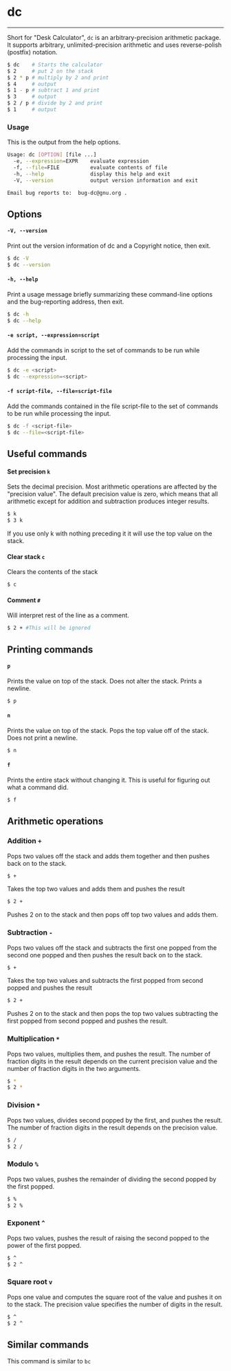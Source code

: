 ---
---

# dc
-------

Short for "Desk Calculator", `dc` is an arbitrary-precision arithmetic package.
It supports arbitrary, unlimited-precision arithmetic and uses reverse-polish (postfix) notation.

~~~ bash
$ dc    # Starts the calculator
$ 2     # put 2 on the stack
$ 2 * p # multiply by 2 and print
$ 4     # output
$ 1 - p # subtract 1 and print
$ 3     # output
$ 2 / p # divide by 2 and print
$ 1     # output
~~~

<!--more-->

### Usage
This is the output from the help options.

~~~ bash
Usage: dc [OPTION] [file ...]
  -e, --expression=EXPR    evaluate expression
  -f, --file=FILE          evaluate contents of file
  -h, --help               display this help and exit
  -V, --version            output version information and exit

Email bug reports to:  bug-dc@gnu.org .
~~~


## Options

#### `-V, --version`

Print out the version information of dc and a Copyright notice, then exit.

~~~ bash
$ dc -V
$ dc --version
~~~

#### `-h, --help`

Print a usage message briefly summarizing these command-line options and the bug-reporting address, then exit.

~~~ bash
$ dc -h
$ dc --help
~~~

#### `-e script, --expression=script`

Add the commands in script to the set of commands to be run while processing the input.

~~~ bash
$ dc -e <script>
$ dc --expression=<script>
~~~

#### `-f script-file, --file=script-file`

Add the commands contained in the file script-file to the set of commands to be run while processing the input.

~~~ bash
$ dc -f <script-file>
$ dc --file=<script-file>
~~~

## Useful commands

#### Set precision `k`

Sets the decimal precision. Most arithmetic operations are affected by the "precision value". The default precision value is zero, which means that all arithmetic except for addition and subtraction produces integer results.

~~~ bash
$ k
$ 3 k
~~~

If you use only k with nothing preceding it it will use the top value on the stack.

#### Clear stack `c`

Clears the contents of the stack

~~~ bash
$ c
~~~

#### Comment `#`

Will interpret rest of the line as a comment.

~~~ bash
$ 2 + #This will be ignored
~~~


## Printing commands

#### `p`

Prints the value on top of the stack. Does not alter the stack. Prints a newline.

~~~ bash
$ p
~~~

#### `n`

Prints the value on top of the stack. Pops the top value off of the stack. Does not print a newline.

~~~ bash
$ n
~~~

#### `f`

Prints the entire stack without changing it. This is useful for figuring out what a command did.

~~~ bash
$ f
~~~

## Arithmetic operations

### Addition `+`

Pops two values off the stack and adds them together and then pushes back on to the stack.

~~~ bash
$ +
~~~
Takes the top two values and adds them and pushes the result

~~~ bash
$ 2 +
~~~
Pushes 2 on to the stack and then pops off top two values and adds them.

### Subtraction `-`

Pops two values off the stack and subtracts the first one popped from the second one popped and then pushes the result back on to the stack.

~~~ bash
$ +
~~~
Takes the top two values and subtracts the first popped from second popped and pushes the result

~~~ bash
$ 2 +
~~~
Pushes 2 on to the stack and then pops the top two values subtracting the first popped from second popped and pushes the result.

### Multiplication `*`

Pops two values, multiplies them, and pushes the result. The number of fraction digits in the result depends on the current precision value and the number of fraction digits in the two arguments.

~~~ bash
$ *
$ 2 *
~~~


### Division `*`

Pops two values, divides second popped by the first, and pushes the result. The number of fraction digits in the result depends on the precision value.

~~~ bash
$ /
$ 2 /
~~~

### Modulo `%`

Pops two values, pushes the remainder of dividing the second popped by the first popped.

~~~ bash
$ %
$ 2 %
~~~


### Exponent `^`

Pops two values, pushes the result of raising the second popped to the power of the first popped.

~~~ bash
$ ^
$ 2 ^
~~~


### Square root `v`

Pops one value and computes the square root of the value and pushes it on to the stack. The precision value specifies the number of digits in the result.

~~~ bash
$ ^
$ 2 ^
~~~

## Similar commands
This command is similar to `bc`
